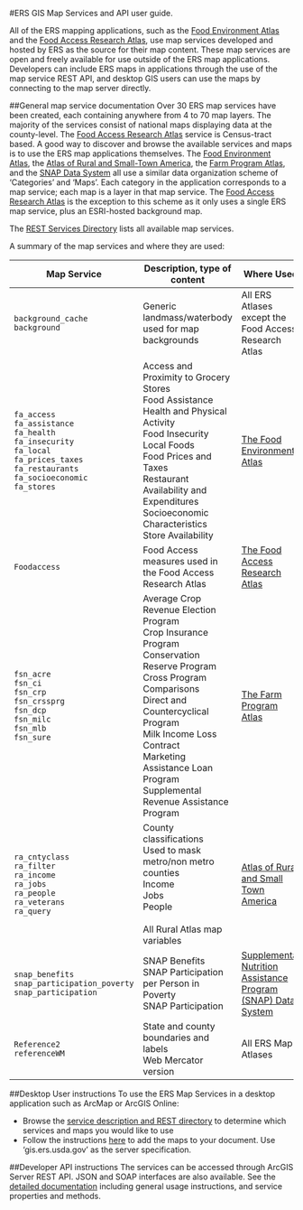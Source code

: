#ERS GIS Map Services and API user guide.

All of the ERS mapping applications, such as the [Food Environment Atlas](http://ers.usda.gov/data-products/food-environment-atlas.aspx) and the [Food Access Research Atlas](http://ers.usda.gov/data-products/food-access-research-atlas.aspx), use map services developed and hosted by ERS as the source for their map content.  These map services are open and freely available for use outside of the ERS map applications.  Developers can include ERS maps in applications through the use of the map service REST API, and desktop GIS users can use the maps by connecting to the map server directly.

##General map service documentation
Over 30 ERS map services have been created, each containing anywhere from 4 to 70 map layers. The majority of the services consist of national maps displaying data at the county-level.  The [Food Access Research Atlas](http://ers.usda.gov/data-products/food-access-research-atlas.aspx) service is Census-tract based.  A good way to discover and browse the available services and maps is to use the ERS map applications themselves.  The [Food Environment Atlas](http://ers.usda.gov/data-products/food-environment-atlas.aspx), the [Atlas of Rural and Small-Town America](http://ers.usda.gov/data-products/atlas-of-rural-and-small-town-america.aspx), the [Farm Program Atlas](http://ers.usda.gov/data-products/farm-program-atlas.aspx), and the [SNAP Data System](http://ers.usda.gov/data-products/supplemental-nutrition-assistance-program-(snap)-data-system.aspx) all use a similar data organization scheme of ‘Categories’ and ‘Maps’.  Each category in the application corresponds to a map service; each map is a layer in that map service.  The [Food Access Research Atlas](http://ers.usda.gov/data-products/food-access-research-atlas.aspx) is the exception to this scheme as it only uses a single ERS map service, plus an ESRI-hosted background map.

The [REST Services Directory](http://gis.ers.usda.gov/arcgis/rest/services) lists all available map services.  

A summary of the map services and where they are used:

|Map Service | Description, type of content |	Where Used |
| ---------- | ---------------------------- | ---------- |
|`background_cache`<br>`background` | Generic landmass/waterbody used for map backgrounds | All ERS Atlases except the Food Access Research Atlas |
|`fa_access`<br>`fa_assistance`<br>`fa_health`<br>`fa_insecurity`<br>`fa_local`<br>`fa_prices_taxes`<br>`fa_restaurants` <br>`fa_socioeconomic`<br>`fa_stores` | Access and Proximity to Grocery Stores<br>Food Assistance<br>Health and Physical Activity<br>Food Insecurity<br>Local Foods<br>Food Prices and Taxes<br>Restaurant Availability and Expenditures<br>Socioeconomic Characteristics<br>Store Availability | [The Food Environment Atlas](http://ers.usda.gov/data-products/food-environment-atlas.aspx) |
|`Foodaccess` |	Food Access measures used in the Food Access Research Atlas | [The Food Access Research Atlas](http://ers.usda.gov/data-products/food-access-research-atlas.aspx) |
|`fsn_acre`<br>`fsn_ci`<br>`fsn_crp`<br>`fsn_crssprg`<br>`fsn_dcp`<br>`fsn_milc`<br>`fsn_mlb`<br>`fsn_sure` | Average Crop Revenue Election Program<br>Crop Insurance Program<br>Conservation Reserve Program<br>Cross Program Comparisons<br>Direct and Countercyclical Program<br>Milk Income Loss Contract<br>Marketing Assistance Loan Program<br>Supplemental Revenue Assistance Program | [The Farm Program Atlas](http://ers.usda.gov/data-products/farm-program-atlas.aspx) |
|`ra_cntyclass`<br>`ra_filter`<br>`ra_income`<br>`ra_jobs`<br>`ra_people`<br>`ra_veterans`<br>`ra_query` | County classifications<br>Used to mask metro/non metro counties<br>Income<br>Jobs<br>People<br><br>All Rural Atlas map variables | [Atlas of Rural and Small Town America](http://ers.usda.gov/data-products/atlas-of-rural-and-small-town-america.aspx) |
|`snap_benefits`<br>`snap_participation_poverty`<br>`snap_participation` | SNAP Benefits<br>SNAP Participation per Person in Poverty<br>SNAP Participation | [Supplemental Nutrition Assistance Program (SNAP) Data System](http://ers.usda.gov/data-products/supplemental-nutrition-assistance-program-(snap)-data-system.aspx) |
|`Reference2`<br>`referenceWM` | State and county boundaries and labels<br>Web Mercator version	| All ERS Map Atlases |

##Desktop User instructions
To use the ERS Map Services in a desktop application such as ArcMap or ArcGIS Online:
* Browse the [service description and REST directory](http://gis.ers.usda.gov/arcgis/rest) to determine which services and maps you would like to use
* Follow the instructions [here](http://resources.arcgis.com/en/help/main/10.1/index.html#/Adding_ArcGIS_for_Server_map_services/00sp00000019000000/) to add the maps to your document.  Use ‘gis.ers.usda.gov’ as the server specification.

##Developer API instructions
The services can be accessed through ArcGIS Server REST API.  JSON and SOAP interfaces are also available.  See the [detailed documentation](http://gis.ers.usda.gov/arcgis/sdk/rest/index.html?catalog.html) including general usage instructions, and service properties and methods. 



